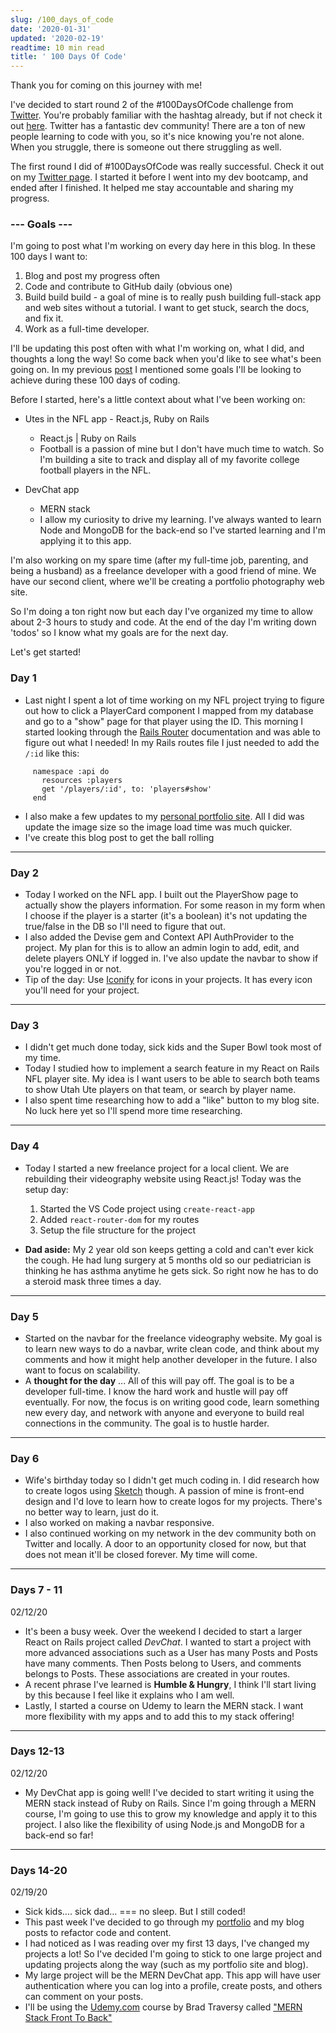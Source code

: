 ```yaml
---
slug: /100_days_of_code
date: '2020-01-31'
updated: '2020-02-19'
readtime: 10 min read
title: ' 100 Days Of Code'
---
```

Thank you for coming on this journey with me!

I've decided to start round 2 of the #100DaysOfCode challenge from [Twitter](https://twitter.com/codewithtaylor). You're probably familiar with the hashtag already, but if not check it out [here](https://twitter.com/search?q=%23100DaysOfCode&src=typeahead_click). Twitter has a fantastic dev community! There are a ton of new people learning to code with you, so it's nice knowing you're not alone. When you struggle, there is someone out there struggling as well.

The first round I did of #100DaysOfCode was really successful. Check it out on my [Twitter page](https://twitter.com/codewithtaylor). I started it before I went into my dev bootcamp, and ended after I finished. It helped me stay accountable and sharing my progress. 

### --- Goals ---

I'm going to post what I'm working on every day here in this blog. In these 100 days I want to:         

1. Blog and post my progress often         
2. Code and contribute to GitHub daily (obvious one)
3. Build build build - a goal of mine is to really push building full-stack app           and web sites without a tutorial. I want to get stuck, search the docs, and 
            fix it.
4. Work as a full-time developer.

I'll be updating this post often with what I'm working on, what I did, and thoughts a long the way! So come back when you'd like to see what's been going on. In my previous [post](https://codewithtaylor.com/posts%20/100-days-note-beforehttps://codewithtaylor.com/posts%20/100-days-note-before) I mentioned some goals I'll be looking to achieve during these 100 days of coding.

Before I started, here's a little context about what I've been working on:

* Utes in the NFL app - React.js, Ruby on Rails
  * React.js | Ruby on Rails
  * Football is a passion of mine but I don't have much time to watch. So I'm building a site to track and display all of my favorite college football players in the NFL.

* DevChat app
  * MERN stack
  * I allow my curiosity to drive my learning. I've always wanted to learn Node and MongoDB for the back-end so I've started learning and I'm applying it to this app.

I'm also working on my spare time (after my full-time job, parenting, and being a husband) as a freelance developer with a good friend of mine. We have our second client, where we'll be creating a portfolio photography web site.

So I'm doing a ton right now but each day I've organized my time to allow about 2-3 hours to study and code. At the end of the day I'm writing down 'todos' so I know what my goals are for the next day.

Let's get started!

### **Day 1**

* Last night I spent a lot of time working on my NFL project trying to figure out how to  click a PlayerCard component  I mapped from my database and go to a "show" page for that player using the ID. This morning I started looking through the [Rails Router](https://guides.rubyonrails.org/routing.html) documentation and was able to figure out what I needed! In my Rails routes file I just needed to add the `/:id` like this:

```
     namespace :api do
       resources :players
       get '/players/:id', to: 'players#show'
     end  
```

* I also make a few updates to my [personal portfolio site](https//:taylorjcovington.com). All I did was update the image size so the image load time was much quicker.
* I've create this blog post to get the ball rolling

- - -

### Day 2

* Today I worked on the NFL app. I built out the PlayerShow page to actually show the players information. For some reason in my form when I choose if the player is a starter (it's a boolean) it's not updating the true/false in the DB so I'll need to figure that out. 
* I also added the Devise gem and Context API AuthProvider to the project. My plan for this is to allow an admin login to add, edit, and delete players ONLY if logged in. I've also update the navbar to show if you're logged in or not.
* Tip of the day: Use [Iconify](https://iconify.design/icon-sets/https://iconify.design/icon-sets/) for icons in your projects. It has every icon you'll need for your project.

- - -

### Day 3

* I didn't get much done today, sick kids and the Super Bowl took most of my time. 
* Today I studied how to implement a search feature in my React on Rails NFL player site. My idea is I want users to be able to search both teams to show Utah Ute players on that team, or search by player name.
* I also spent time researching how to add a "like" button to my blog site. No luck here yet so I'll spend more time researching.

- - -

### Day 4

* Today I started a new freelance project for a local client. We are rebuilding their videography website using React.js! Today was the setup day:

  1. Started the VS Code project using `create-react-app`
  2. Added `react-router-dom` for my routes
  3. Setup the file structure for the project
* **Dad aside:** My 2 year old son keeps getting a cold and can't ever kick the cough. He had lung surgery at 5 months old so our pediatrician is thinking he has asthma anytime he gets sick. So right now he has to do a steroid mask three times a day. 

- - -

### Day 5

* Started on the navbar for the freelance videography website. My goal is to learn new ways to do a navbar, write clean code, and think about my comments and how it might help another developer in the future. I also want to focus on scalability.
* A  **thought for the day** ... All of this will pay off. The goal is to be a developer full-time. I know the hard work and hustle will pay off eventually. For now, the focus is on writing good code, learn something new every day, and network with anyone and everyone to build real connections in the community. The goal is to hustle harder.

- - -

### Day 6

* Wife's birthday today so I didn't get much coding in. I did research how to create logos using [Sketch](https://www.sketch.com) though. A passion of mine is front-end design and I'd love to learn how to create logos for my projects. There's no better way to learn, just do it.
* I also worked on making a navbar responsive.
* I also continued working on my network in the dev community both on Twitter and locally. A door to an opportunity closed for now, but that does not mean it'll be closed forever. My time will come.

---

### Days 7 - 11
02/12/20
* It's been a busy week. Over the weekend I decided to start a larger React on Rails project called *DevChat*. I wanted to start a project with more advanced associations such as a User has many Posts and Posts have many comments. Then Posts belong to Users, and comments belongs to Posts. These associations are created in your routes.
* A recent phrase I've learned is **Humble & Hungry**, I think I'll start living by this because I feel like it explains who I am well. 
* Lastly, I started a course on Udemy to learn the MERN stack. I want more flexibility with my apps and to add this to my stack offering!

---
### Days 12-13
02/12/20
* My DevChat app is going well! I've decided to start writing it using the MERN stack instead of Ruby on Rails. Since I'm going through a MERN course, I'm going to use this to grow my knowledge and apply it to this project. I also like the flexibility of using Node.js and MongoDB for a back-end so far!

---
### Days 14-20
02/19/20
* Sick kids.... sick dad... === no sleep. But I still coded!
* This past week I've decided to go through my [portfolio](https://taylorjcovington.com) and my blog posts to refactor code and content.
* I had noticed as I was reading over my first 13 days, I've changed my projects a lot! So I've decided I'm going to stick to one large project and updating projects along the way (such as my portfolio site and blog).
* My large project will be the MERN DevChat app. This app will have user authentication where you can log into a profile, create posts, and others can comment on your posts.
* I'll be using the [Udemy.com](https://www.udemy.com/https://www.udemy.com/) course by Brad Traversy called ["MERN Stack Front To Back"](https://www.udemy.com/course/mern-stack-front-to-back/https://www.udemy.com/course/mern-stack-front-to-back/)

